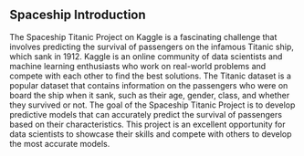 ## Spaceship Introduction 

The Spaceship Titanic Project on Kaggle is a fascinating challenge that involves predicting the survival of passengers on the infamous Titanic ship, which sank in 1912. Kaggle is an online community of data scientists and machine learning enthusiasts who work on real-world problems and compete with each other to find the best solutions. The Titanic dataset is a popular dataset that contains information on the passengers who were on board the ship when it sank, such as their age, gender, class, and whether they survived or not. The goal of the Spaceship Titanic Project is to develop predictive models that can accurately predict the survival of passengers based on their characteristics. This project is an excellent opportunity for data scientists to showcase their skills and compete with others to develop the most accurate models.
